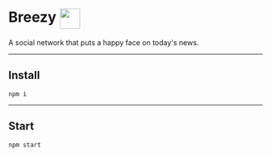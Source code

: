 # Breezy <img src="https://rawgit.com/the0neWhoKnocks/breezy/master/public/imgs/icon-breezy-sml.svg" height="40" style="vertical-align: top;">

A social network that puts a happy face on today's news.

---

## Install

```
npm i
```

---

## Start

```
npm start
```
